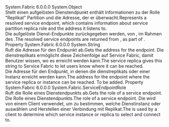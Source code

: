 <Type Name="ResolvedServiceEndpoint" FullName="System.Fabric.ResolvedServiceEndpoint">
  <TypeSignature Language="C#" Value="public sealed class ResolvedServiceEndpoint" />
  <TypeSignature Language="ILAsm" Value=".class public auto ansi sealed beforefieldinit ResolvedServiceEndpoint extends System.Object" />
  <TypeSignature Language="DocId" Value="T:System.Fabric.ResolvedServiceEndpoint" />
  <TypeSignature Language="VB.NET" Value="Public NotInheritable Class ResolvedServiceEndpoint" />
  <TypeSignature Language="F#" Value="type ResolvedServiceEndpoint = class" />
  <AssemblyInfo>
    <AssemblyName>System.Fabric</AssemblyName>
    <AssemblyVersion>6.0.0.0</AssemblyVersion>
  </AssemblyInfo>
  <Base>
    <BaseTypeName>System.Object</BaseTypeName>
  </Base>
  <Interfaces />
  <Docs>
    <summary>
      <para><span data-ttu-id="be883-101">Stellt einen aufgelösten Dienstendpunkt enthält Informationen zu der Rolle "Replikat" Partition und die Adresse, der er überwacht.</span><span class="sxs-lookup"><span data-stu-id="be883-101">Represents a resolved service endpoint, which contains information about service partition replica role and the address it listens to.</span></span></para>
    </summary>
    <remarks>
      <para>
            <span data-ttu-id="be883-102">Die aufgelöste Dienst-Endpunkte zurückgegeben werden, von <see cref="M:System.Fabric.FabricClient.ServiceManagementClient.ResolveServicePartitionAsync(System.Uri)" />, im Rahmen des <see cref="T:System.Fabric.ResolvedServicePartition" />.</span><span class="sxs-lookup"><span data-stu-id="be883-102">The resolved service endpoints are returned from <see cref="M:System.Fabric.FabricClient.ServiceManagementClient.ResolveServicePartitionAsync(System.Uri)" />, as part of <see cref="T:System.Fabric.ResolvedServicePartition" />.</span></span>
            </para>
    </remarks>
  </Docs>
  <Members>
    <Member MemberName="Address">
      <MemberSignature Language="C#" Value="public string Address { get; }" />
      <MemberSignature Language="ILAsm" Value=".property instance string Address" />
      <MemberSignature Language="DocId" Value="P:System.Fabric.ResolvedServiceEndpoint.Address" />
      <MemberSignature Language="VB.NET" Value="Public ReadOnly Property Address As String" />
      <MemberSignature Language="F#" Value="member this.Address : string" Usage="System.Fabric.ResolvedServiceEndpoint.Address" />
      <MemberType>Property</MemberType>
      <AssemblyInfo>
        <AssemblyName>System.Fabric</AssemblyName>
        <AssemblyVersion>6.0.0.0</AssemblyVersion>
      </AssemblyInfo>
      <ReturnValue>
        <ReturnType>System.String</ReturnType>
      </ReturnValue>
      <Docs>
        <summary>
          <para><span data-ttu-id="be883-103">Ruft die Adresse für den Endpunkt ab.</span><span class="sxs-lookup"><span data-stu-id="be883-103">Gets the address for the endpoint.</span></span>
            <span data-ttu-id="be883-104">Die dienstreplikats ermöglicht diese Zeichenfolge auf Service Fabric, damit Benutzer wissen, wo es erreicht werden kann.</span><span class="sxs-lookup"><span data-stu-id="be883-104">The service replica gives this string to Service Fabric to let users know where it can be reached.</span></span></para>
        </summary>
        <value>
          <para><span data-ttu-id="be883-105">Die Adresse für den Endpunkt, in denen die dienstreplikats oder einer Instanz erreicht werden kann.</span><span class="sxs-lookup"><span data-stu-id="be883-105">The address for the endpoint where the service replica or instance can be reached.</span></span></para>
        </value>
        <remarks>To be added.</remarks>
      </Docs>
    </Member>
    <Member MemberName="Role">
      <MemberSignature Language="C#" Value="public System.Fabric.ServiceEndpointRole Role { get; }" />
      <MemberSignature Language="ILAsm" Value=".property instance valuetype System.Fabric.ServiceEndpointRole Role" />
      <MemberSignature Language="DocId" Value="P:System.Fabric.ResolvedServiceEndpoint.Role" />
      <MemberSignature Language="VB.NET" Value="Public ReadOnly Property Role As ServiceEndpointRole" />
      <MemberSignature Language="F#" Value="member this.Role : System.Fabric.ServiceEndpointRole" Usage="System.Fabric.ResolvedServiceEndpoint.Role" />
      <MemberType>Property</MemberType>
      <AssemblyInfo>
        <AssemblyName>System.Fabric</AssemblyName>
        <AssemblyVersion>6.0.0.0</AssemblyVersion>
      </AssemblyInfo>
      <ReturnValue>
        <ReturnType>System.Fabric.ServiceEndpointRole</ReturnType>
      </ReturnValue>
      <Docs>
        <summary>
          <para><span data-ttu-id="be883-106">Ruft die Rolle eines Dienstendpunkts ab.</span><span class="sxs-lookup"><span data-stu-id="be883-106">Gets the role of a service endpoint.</span></span></para>
        </summary>
        <value>
          <para><span data-ttu-id="be883-107">Die Rolle eines Dienstendpunkts.</span><span class="sxs-lookup"><span data-stu-id="be883-107">The role of a service endpoint.</span></span></para>
        </value>
        <remarks>
          <para><span data-ttu-id="be883-108">Die <see cref="T:System.Fabric.ServiceEndpointRole" /> wird von einem Client verwendet, um zu bestimmen, welche Dienstinstanz oder auswählen und Herstellen einer Verbindung mit Replikat.</span><span class="sxs-lookup"><span data-stu-id="be883-108">The <see cref="T:System.Fabric.ServiceEndpointRole" /> is used by a client to determine which service instance or replica to select and connect to.</span></span></para>
        </remarks>
      </Docs>
    </Member>
  </Members>
</Type>